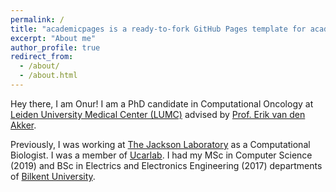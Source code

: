 ```yaml
---
permalink: /
title: "academicpages is a ready-to-fork GitHub Pages template for academic personal websites"
excerpt: "About me"
author_profile: true
redirect_from: 
  - /about/
  - /about.html
---
```



Hey there, I am Onur! I am a PhD candidate in Computational Oncology at [Leiden University Medical Center (LUMC)](https://www.lumc.nl/) advised by [Prof. Erik van den Akker](http://www.molepi.nl/en/people/people_item/t/erik_van_den_akker). 

Previously, I was working at [The Jackson Laboratory](https://www.jax.org) as a Computational Biologist. I was a member of [Ucarlab](https://www.ucarlab.com/). I had my MSc in Computer Science (2019) and BSc in Electrics and Electronics Engineering (2017) departments of [Bilkent University](https://w3.bilkent.edu.tr/bilkent/). 